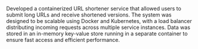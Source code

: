 Developed a containerized URL shortener service that allowed users to submit long URLs and receive shortened versions. 
The system was designed to be scalable using Docker and Kubernetes, with a load balancer distributing incoming requests across multiple service instances. 
Data was stored in an in-memory key-value store running in a separate container to ensure fast access and efficient performance.

